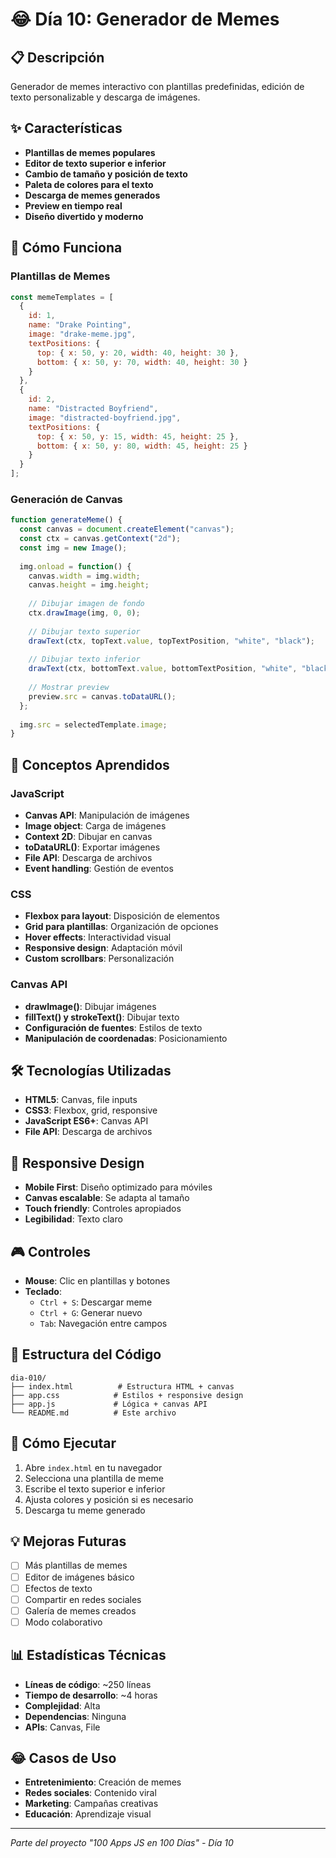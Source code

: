 # 😂 Día 10: Generador de Memes

## 📋 Descripción
Generador de memes interactivo con plantillas predefinidas, edición de texto personalizable y descarga de imágenes.

## ✨ Características
- **Plantillas de memes populares**
- **Editor de texto superior e inferior**
- **Cambio de tamaño y posición de texto**
- **Paleta de colores para el texto**
- **Descarga de memes generados**
- **Preview en tiempo real**
- **Diseño divertido y moderno**

## 🚀 Cómo Funciona

### Plantillas de Memes
```javascript
const memeTemplates = [
  {
    id: 1,
    name: "Drake Pointing",
    image: "drake-meme.jpg",
    textPositions: {
      top: { x: 50, y: 20, width: 40, height: 30 },
      bottom: { x: 50, y: 70, width: 40, height: 30 }
    }
  },
  {
    id: 2,
    name: "Distracted Boyfriend",
    image: "distracted-boyfriend.jpg",
    textPositions: {
      top: { x: 50, y: 15, width: 45, height: 25 },
      bottom: { x: 50, y: 80, width: 45, height: 25 }
    }
  }
];
```

### Generación de Canvas
```javascript
function generateMeme() {
  const canvas = document.createElement("canvas");
  const ctx = canvas.getContext("2d");
  const img = new Image();
  
  img.onload = function() {
    canvas.width = img.width;
    canvas.height = img.height;
    
    // Dibujar imagen de fondo
    ctx.drawImage(img, 0, 0);
    
    // Dibujar texto superior
    drawText(ctx, topText.value, topTextPosition, "white", "black");
    
    // Dibujar texto inferior
    drawText(ctx, bottomText.value, bottomTextPosition, "white", "black");
    
    // Mostrar preview
    preview.src = canvas.toDataURL();
  };
  
  img.src = selectedTemplate.image;
}
```

## 🎯 Conceptos Aprendidos

### JavaScript
- **Canvas API**: Manipulación de imágenes
- **Image object**: Carga de imágenes
- **Context 2D**: Dibujar en canvas
- **toDataURL()**: Exportar imágenes
- **File API**: Descarga de archivos
- **Event handling**: Gestión de eventos

### CSS
- **Flexbox para layout**: Disposición de elementos
- **Grid para plantillas**: Organización de opciones
- **Hover effects**: Interactividad visual
- **Responsive design**: Adaptación móvil
- **Custom scrollbars**: Personalización

### Canvas API
- **drawImage()**: Dibujar imágenes
- **fillText() y strokeText()**: Dibujar texto
- **Configuración de fuentes**: Estilos de texto
- **Manipulación de coordenadas**: Posicionamiento

## 🛠️ Tecnologías Utilizadas
- **HTML5**: Canvas, file inputs
- **CSS3**: Flexbox, grid, responsive
- **JavaScript ES6+**: Canvas API
- **File API**: Descarga de archivos

## 📱 Responsive Design
- **Mobile First**: Diseño optimizado para móviles
- **Canvas escalable**: Se adapta al tamaño
- **Touch friendly**: Controles apropiados
- **Legibilidad**: Texto claro

## 🎮 Controles
- **Mouse**: Clic en plantillas y botones
- **Teclado**: 
  - `Ctrl + S`: Descargar meme
  - `Ctrl + G`: Generar nuevo
  - `Tab`: Navegación entre campos

## 🔧 Estructura del Código
```
dia-010/
├── index.html          # Estructura HTML + canvas
├── app.css            # Estilos + responsive design
├── app.js             # Lógica + canvas API
└── README.md          # Este archivo
```

## 🚀 Cómo Ejecutar
1. Abre `index.html` en tu navegador
2. Selecciona una plantilla de meme
3. Escribe el texto superior e inferior
4. Ajusta colores y posición si es necesario
5. Descarga tu meme generado

## 💡 Mejoras Futuras
- [ ] Más plantillas de memes
- [ ] Editor de imágenes básico
- [ ] Efectos de texto
- [ ] Compartir en redes sociales
- [ ] Galería de memes creados
- [ ] Modo colaborativo

## 📊 Estadísticas Técnicas
- **Líneas de código**: ~250 líneas
- **Tiempo de desarrollo**: ~4 horas
- **Complejidad**: Alta
- **Dependencias**: Ninguna
- **APIs**: Canvas, File

## 😂 Casos de Uso
- **Entretenimiento**: Creación de memes
- **Redes sociales**: Contenido viral
- **Marketing**: Campañas creativas
- **Educación**: Aprendizaje visual

---
*Parte del proyecto "100 Apps JS en 100 Días" - Día 10*
